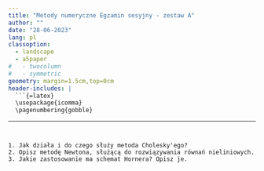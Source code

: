 ```yaml
---
title: "Metody numeryczne Egzamin sesyjny - zestaw A"
author: ""
date: "28-06-2023"
lang: pl
classoption:
  - landscape
  - a5paper
#   - twocolumn
#   - symmetric
geometry: margin=1.5cm,top=0cm
header-includes: |
  ```{=latex}
  \usepackage{icomma}
  \pagenumbering{gobble}
  ```
---
```


1. Jak działa i do czego służy metoda Cholesky'ego?
2. Opisz metodę Newtona, służącą do rozwiązywania równań nieliniowych.
3. Jakie zastosowanie ma schemat Hornera? Opisz je.
